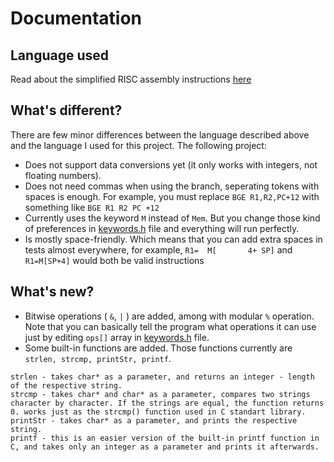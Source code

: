 # Documentation

## Language used

Read about the simplified RISC assembly instructions [here](https://github.com/Gluncho/Assembly-Emulator/blob/main/12-Computer-Architecture.pdf)

## What's different?
There are few minor differences between the language described above and the language I used for this project.
The following project:
* Does not support data conversions yet (it only works with integers, not floating numbers).
* Does not need commas when using the branch, seperating tokens with spaces is enough. For example, you must replace ```BGE R1,R2,PC+12``` with something like ```BGE R1 R2 PC +12```
* Currently uses the keyword `M` instead of `Mem`. But you change those kind of preferences in [keywords.h](https://github.com/Gluncho/Assembly-Emulator/blob/main/keywords.h) file and everything will run perfectly.
* Is mostly space-friendly. Which means that you can add extra spaces in tests almost everywhere, for example, ```R1=  M[       4+ SP]``` and ```R1=M[SP+4]``` would both be valid instructions

## What's new?
* Bitwise operations ( ```&```, ```|``` ) are added, among with modular ```%``` operation. Note that you can basically tell the program what operations it can use just by editing ```ops[]``` array in [keywords.h](https://github.com/Gluncho/Assembly-Emulator/blob/main/keywords.h) file.
* Some built-in functions are added. Those functions currently are ```strlen, strcmp, printStr, printf```.
```
strlen - takes char* as a parameter, and returns an integer - length of the respective string.
strcmp - takes char* and char* as a parameter, compares two strings character by character. If the strings are equal, the function returns 0. works just as the strcmp() function used in C standart library.
printStr - takes char* as a parameter, and prints the respective string.
printf - this is an easier version of the built-in printf function in C, and takes only an integer as a parameter and prints it afterwards.
```
